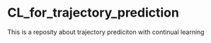 # CL_for_trajectory_prediction
This is a reposity about trajectory prediciton with continual learning
